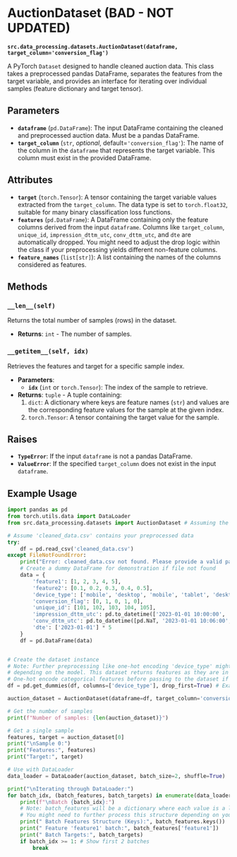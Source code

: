 # AuctionDataset (BAD - NOT UPDATED)

**`src.data_processing.datasets.AuctionDataset(dataframe, target_column='conversion_flag')`**

A PyTorch `Dataset` designed to handle cleaned auction data. This class takes a preprocessed pandas DataFrame, separates the features from the target variable, and provides an interface for iterating over individual samples (feature dictionary and target tensor).

## Parameters

*   **`dataframe`** (`pd.DataFrame`): The input DataFrame containing the cleaned and preprocessed auction data. Must be a pandas DataFrame.
*   **`target_column`** (`str`, *optional*, default=`'conversion_flag'`): The name of the column in the `dataframe` that represents the target variable. This column must exist in the provided DataFrame.

## Attributes

*   **`target`** (`torch.Tensor`): A tensor containing the target variable values extracted from the `target_column`. The data type is set to `torch.float32`, suitable for many binary classification loss functions.
*   **`features`** (`pd.DataFrame`): A DataFrame containing only the feature columns derived from the input `dataframe`. Columns like `target_column`, `unique_id`, `impression_dttm_utc`, `conv_dttm_utc`, and `dte` are automatically dropped. You might need to adjust the drop logic within the class if your preprocessing yields different non-feature columns.
*   **`feature_names`** (`list[str]`): A list containing the names of the columns considered as features.

## Methods

### `__len__(self)`

Returns the total number of samples (rows) in the dataset.

*   **Returns**: `int` - The number of samples.

### `__getitem__(self, idx)`

Retrieves the features and target for a specific sample index.

*   **Parameters**:
    *   **`idx`** (`int` or `torch.Tensor`): The index of the sample to retrieve.
*   **Returns**: `tuple` - A tuple containing:
    1.  `dict`: A dictionary where keys are feature names (`str`) and values are the corresponding feature values for the sample at the given index.
    2.  `torch.Tensor`: A tensor containing the target value for the sample.

## Raises

*   **`TypeError`**: If the input `dataframe` is not a pandas DataFrame.
*   **`ValueError`**: If the specified `target_column` does not exist in the input `dataframe`.

## Example Usage

```python
import pandas as pd
from torch.utils.data import DataLoader
from src.data_processing.datasets import AuctionDataset # Assuming the class is in this path

# Assume 'cleaned_data.csv' contains your preprocessed data
try:
    df = pd.read_csv('cleaned_data.csv')
except FileNotFoundError:
    print("Error: cleaned_data.csv not found. Please provide a valid path.")
    # Create a dummy DataFrame for demonstration if file not found
    data = {
        'feature1': [1, 2, 3, 4, 5],
        'feature2': [0.1, 0.2, 0.3, 0.4, 0.5],
        'device_type': ['mobile', 'desktop', 'mobile', 'tablet', 'desktop'],
        'conversion_flag': [0, 1, 0, 1, 0],
        'unique_id': [101, 102, 103, 104, 105],
        'impression_dttm_utc': pd.to_datetime(['2023-01-01 10:00:00', '2023-01-01 10:05:00', '2023-01-01 10:10:00', '2023-01-01 10:15:00', '2023-01-01 10:20:00']),
        'conv_dttm_utc': pd.to_datetime([pd.NaT, '2023-01-01 10:06:00', pd.NaT, '2023-01-01 10:17:00', pd.NaT]),
        'dte': ['2023-01-01'] * 5
    }
    df = pd.DataFrame(data)


# Create the dataset instance
# Note: Further preprocessing like one-hot encoding 'device_type' might be needed
# depending on the model. This dataset returns features as they are in the DataFrame.
# One-hot encode categorical features before passing to the dataset if needed by the model
df = pd.get_dummies(df, columns=['device_type'], drop_first=True) # Example encoding

auction_dataset = AuctionDataset(dataframe=df, target_column='conversion_flag')

# Get the number of samples
print(f"Number of samples: {len(auction_dataset)}")

# Get a single sample
features, target = auction_dataset[0]
print("\nSample 0:")
print("Features:", features)
print("Target:", target)

# Use with DataLoader
data_loader = DataLoader(auction_dataset, batch_size=2, shuffle=True)

print("\nIterating through DataLoader:")
for batch_idx, (batch_features, batch_targets) in enumerate(data_loader):
    print(f"\nBatch {batch_idx}:")
    # Note: batch_features will be a dictionary where each value is a list/tensor of features for the batch
    # You might need to further process this structure depending on your model's input requirements
    print(" Batch Features Structure (Keys):", batch_features.keys())
    print(" Feature 'feature1' batch:", batch_features['feature1'])
    print(" Batch Targets:", batch_targets)
    if batch_idx >= 1: # Show first 2 batches
        break
```

```